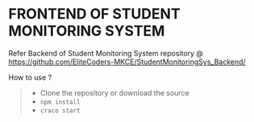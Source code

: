# FRONTEND OF STUDENT MONITORING SYSTEM
  Refer Backend of Student Monitoring System repository @ https://github.com/EliteCoders-MKCE/StudentMonitoringSys_Backend/

How to use ?
> * Clone the repository or download the source
> * `npm install`
> * `craco start`
